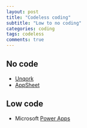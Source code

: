 ```yaml
---
layout: post
title: "Codeless coding"
subtitle: "Low to no coding"
categories: coding
tags: codeless
comments: true
---
```


## No code
* [Unqork](https://www.unqork.com/resources)
* [AppSheet](https://www.appsheet.com/)

## Low code
* Microsoft [Power Apps](https://powerapps.microsoft.com/en-us/)
